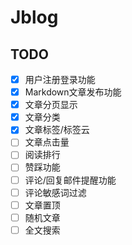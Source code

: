 # Jblog
## TODO
- [x] 用户注册登录功能
- [x] Markdown文章发布功能
- [x] 文章分页显示
- [x] 文章分类
- [x] 文章标签/标签云
- [ ] 文章点击量 
- [ ] 阅读排行
- [ ] 赞踩功能
- [ ] 评论/回复邮件提醒功能
- [ ] 评论敏感词过滤
- [ ] 文章置顶
- [ ] 随机文章
- [ ] 全文搜索
